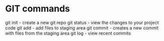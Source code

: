 # GIT commands

git init - create a new git repo
git status - view the changes to your project code
git add - add files to staging area
git commit - creates a new commit with files from the staging area
git log - view recent commits